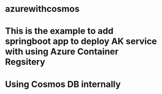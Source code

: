 # azurewithcosmos
# This is the example to add springboot app to deploy AK service with using Azure Container Regsitery 
# Using Cosmos DB internally 
